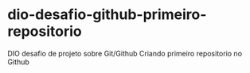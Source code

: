 # dio-desafio-github-primeiro-repositorio
DIO desafio de projeto sobre Git/Github
Criando primeiro repositorio no Github
